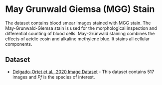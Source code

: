 # May Grunwald Giemsa (MGG) Stain

The dataset contains blood smear images stained with MGG stain.
The May-Grunwald-Giemsa stain is used for the morphological inspection and differential counting of blood cells. May-Grünwald staining combines the effects of acidic eosin and alkaline methylene blue. It stains all cellular components.


## Dataset
+ [Delgado-Ortet et al., 2020 Image Dataset](https://github.com/ItunuIsewon/Malaria_Blood_Smear_Images/blob/main/All_Datasets/Delgado-Ortet_et_al.%2C_2020_Dataset.md) - This dataset contains 517 images and _Pf_ is the species of interest.
